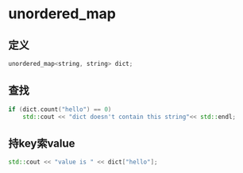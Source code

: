 # unordered_map

## 定义

```cpp
unordered_map<string, string> dict;
```

## 查找
```cpp
if (dict.count("hello") == 0) 
    std::cout << "dict doesn't contain this string"<< std::endl;
```

## 持key索value

```cpp
std::cout << "value is " << dict["hello"];
```
